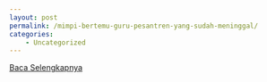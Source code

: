 ```yaml
---
layout: post
permalink: /mimpi-bertemu-guru-pesantren-yang-sudah-meninggal/
categories:
    - Uncategorized
---
```


[Baca Selengkapnya](/01)